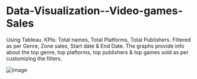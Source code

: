 # Data-Visualization--Video-games-Sales
Using Tableau.
KPIs: Total names, Total Platforms, Total Publishers.
Filtered as per Genre, Zone sales, Start date & End Date.
The graphs provide info about the top genre, top plaftorms, top publishers & top games sold as per customizing the filters.

![image](https://github.com/sahilkadu96/Data-Visualization--Video-games-Sales/assets/106151994/1db0936d-ddb2-49de-899b-2f8aa26f34db)


